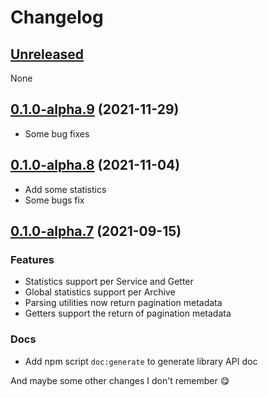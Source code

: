 # Changelog

## [Unreleased](https://github.com/super-bunny/pld-cli/tree/dev)

None

## [0.1.0-alpha.9](https://github.com/d4data-official/archive-lib/releases/tag/v0.1.0-alpha.9) (2021-11-29)

- Some bug fixes

## [0.1.0-alpha.8](https://github.com/d4data-official/archive-lib/releases/tag/v0.1.0-alpha.8) (2021-11-04)

- Add some statistics
- Some bugs fix

## [0.1.0-alpha.7](https://github.com/d4data-official/archive-lib/releases/tag/v0.1.0-alpha.7) (2021-09-15)

### Features

- Statistics support per Service and Getter
- Global statistics support per Archive
- Parsing utilities now return pagination metadata
- Getters support the return of pagination metadata

### Docs

- Add npm script `doc:generate` to generate library API doc

And maybe some other changes I don't remember 😋
